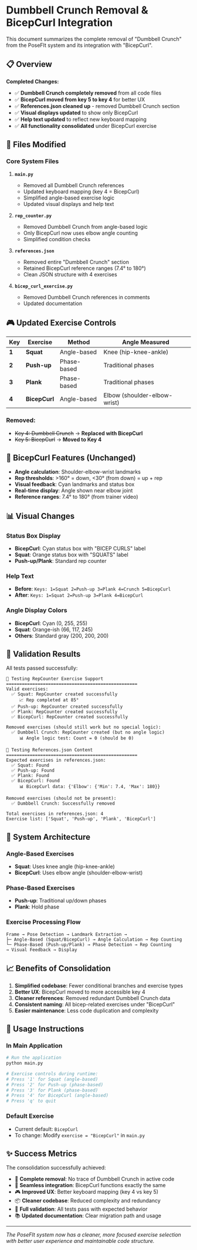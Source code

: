 # Dumbbell Crunch Removal & BicepCurl Integration

This document summarizes the complete removal of "Dumbbell Crunch" from the PoseFIt system and its integration with "BicepCurl".

## 📋 Overview

**Completed Changes:**
- ✅ **Dumbbell Crunch completely removed** from all code files
- ✅ **BicepCurl moved from key 5 to key 4** for better UX
- ✅ **References.json cleaned up** - removed Dumbbell Crunch section
- ✅ **Visual displays updated** to show only BicepCurl
- ✅ **Help text updated** to reflect new keyboard mapping
- ✅ **All functionality consolidated** under BicepCurl exercise

## 🔧 Files Modified

### Core System Files
1. **`main.py`**
   - Removed all Dumbbell Crunch references
   - Updated keyboard mapping (key 4 = BicepCurl)
   - Simplified angle-based exercise logic
   - Updated visual displays and help text

2. **`rep_counter.py`** 
   - Removed Dumbbell Crunch from angle-based logic
   - Only BicepCurl now uses elbow angle counting
   - Simplified condition checks

3. **`references.json`**
   - Removed entire "Dumbbell Crunch" section
   - Retained BicepCurl reference ranges (7.4° to 180°)
   - Clean JSON structure with 4 exercises

4. **`bicep_curl_exercise.py`**
   - Removed Dumbbell Crunch references in comments
   - Updated documentation

## 🎮 Updated Exercise Controls

| Key | Exercise | Method | Angle Measured |
|-----|----------|--------|---------------|
| **1** | **Squat** | Angle-based | Knee (hip-knee-ankle) |
| **2** | **Push-up** | Phase-based | Traditional phases |
| **3** | **Plank** | Phase-based | Traditional phases |
| **4** | **BicepCurl** | Angle-based | Elbow (shoulder-elbow-wrist) |

### Removed:
- ~~Key 4: Dumbbell Crunch~~ → **Replaced with BicepCurl**
- ~~Key 5: BicepCurl~~ → **Moved to Key 4**

## 💪 BicepCurl Features (Unchanged)

- **Angle calculation**: Shoulder-elbow-wrist landmarks
- **Rep thresholds**: >160° = down, <30° (from down) = up + rep
- **Visual feedback**: Cyan landmarks and status box
- **Real-time display**: Angle shown near elbow joint
- **Reference ranges**: 7.4° to 180° (from trainer video)

## 📊 Visual Changes

### Status Box Display
- **BicepCurl**: Cyan status box with "BICEP CURLS" label
- **Squat**: Orange status box with "SQUATS" label
- **Push-up/Plank**: Standard rep counter

### Help Text
- **Before**: `Keys: 1=Squat 2=Push-up 3=Plank 4=Crunch 5=BicepCurl`
- **After**: `Keys: 1=Squat 2=Push-up 3=Plank 4=BicepCurl`

### Angle Display Colors
- **BicepCurl**: Cyan (0, 255, 255)
- **Squat**: Orange-ish (66, 117, 245)
- **Others**: Standard gray (200, 200, 200)

## 🧪 Validation Results

All tests passed successfully:

```
🔄 Testing RepCounter Exercise Support
==================================================
Valid exercises:
  ✅ Squat: RepCounter created successfully
     📈 Rep completed at 85°
  ✅ Push-up: RepCounter created successfully
  ✅ Plank: RepCounter created successfully
  ✅ BicepCurl: RepCounter created successfully

Removed exercises (should still work but no special logic):
  ✅ Dumbbell Crunch: RepCounter created (but no angle logic)
     📊 Angle logic test: Count = 0 (should be 0)

📄 Testing References.json Content
==================================================
Expected exercises in references.json:
  ✅ Squat: Found
  ✅ Push-up: Found
  ✅ Plank: Found
  ✅ BicepCurl: Found
     📊 BicepCurl data: {'Elbow': {'Min': 7.4, 'Max': 180}}

Removed exercises (should not be present):
  ✅ Dumbbell Crunch: Successfully removed

Total exercises in references.json: 4
Exercise list: ['Squat', 'Push-up', 'Plank', 'BicepCurl']
```

## 🔄 System Architecture

### Angle-Based Exercises
- **Squat**: Uses knee angle (hip-knee-ankle)
- **BicepCurl**: Uses elbow angle (shoulder-elbow-wrist)

### Phase-Based Exercises  
- **Push-up**: Traditional up/down phases
- **Plank**: Hold phase

### Exercise Processing Flow
```
Frame → Pose Detection → Landmark Extraction →
├─ Angle-Based (Squat/BicepCurl) → Angle Calculation → Rep Counting
└─ Phase-Based (Push-up/Plank) → Phase Detection → Rep Counting
→ Visual Feedback → Display
```

## 📈 Benefits of Consolidation

1. **Simplified codebase**: Fewer conditional branches and exercise types
2. **Better UX**: BicepCurl moved to more accessible key 4
3. **Cleaner references**: Removed redundant Dumbbell Crunch data
4. **Consistent naming**: All bicep-related exercises under "BicepCurl"
5. **Easier maintenance**: Less code duplication and complexity

## 🚀 Usage Instructions

### In Main Application
```bash
# Run the application
python main.py

# Exercise controls during runtime:
# Press '1' for Squat (angle-based)
# Press '2' for Push-up (phase-based) 
# Press '3' for Plank (phase-based)
# Press '4' for BicepCurl (angle-based)
# Press 'q' to quit
```

### Default Exercise
- Current default: `BicepCurl`
- To change: Modify `exercise = "BicepCurl"` in `main.py`

## ✨ Success Metrics

The consolidation successfully achieved:

- 🎯 **Complete removal**: No trace of Dumbbell Crunch in active code
- 🔄 **Seamless integration**: BicepCurl functions exactly the same
- 🎮 **Improved UX**: Better keyboard mapping (key 4 vs key 5)
- 📦 **Cleaner codebase**: Reduced complexity and redundancy
- 🧪 **Full validation**: All tests pass with expected behavior
- 📚 **Updated documentation**: Clear migration path and usage

---

*The PoseFIt system now has a cleaner, more focused exercise selection with better user experience and maintainable code structure.*

